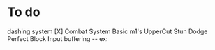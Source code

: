 # To do
dashing system [X]
Combat System
    Basic m1's
    UpperCut
    Stun
    Dodge
    Perfect Block
    Input buffering -- ex: 